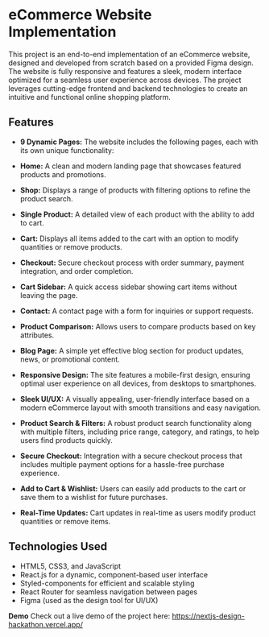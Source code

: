 # eCommerce Website Implementation

This project is an end-to-end implementation of an eCommerce website, designed and developed from scratch based on a provided Figma design. The website is fully responsive and features a sleek, modern interface optimized for a seamless user experience across devices. The project leverages cutting-edge frontend and backend technologies to create an intuitive and functional online shopping platform.

## Features <br>
- **9 Dynamic Pages:** The website includes the following pages, each with its own unique functionality: <br>

- **Home:** A clean and modern landing page that showcases featured products and promotions. <br>
- **Shop:** Displays a range of products with filtering options to refine the product search. <br>
- **Single Product:** A detailed view of each product with the ability to add to cart. <br>
- **Cart:** Displays all items added to the cart with an option to modify quantities or remove products. <br>
- **Checkout:** Secure checkout process with order summary, payment integration, and order completion. <br>
- **Cart Sidebar:** A quick access sidebar showing cart items without leaving the page. <br>
- **Contact:** A contact page with a form for inquiries or support requests. <br>
- **Product Comparison:** Allows users to compare products based on key attributes. <br>
- **Blog Page:** A simple yet effective blog section for product updates, news, or promotional content. <br>


- **Responsive Design:** The site features a mobile-first design, ensuring optimal user experience on all devices, from desktops to smartphones. <br>

- **Sleek UI/UX:** A visually appealing, user-friendly interface based on a modern eCommerce layout with smooth transitions and easy navigation. <br>
- **Product Search & Filters:** A robust product search functionality along with multiple filters, including price range, category, and ratings, to help users find products quickly. 

- **Secure Checkout:** Integration with a secure checkout process that includes multiple payment options for a hassle-free purchase experience. 
- **Add to Cart & Wishlist:** Users can easily add products to the cart or save them to a wishlist for future purchases. 

- **Real-Time Updates:** Cart updates in real-time as users modify product quantities or remove items.

## Technologies Used

- HTML5, CSS3, and JavaScript <br>
- React.js for a dynamic, component-based user interface <br>
- Styled-components for efficient and scalable styling <br>
- React Router for seamless navigation between pages <br>
- Figma (used as the design tool for UI/UX) <br>

**Demo**
Check out a live demo of the project here: https://nextjs-design-hackathon.vercel.app/
